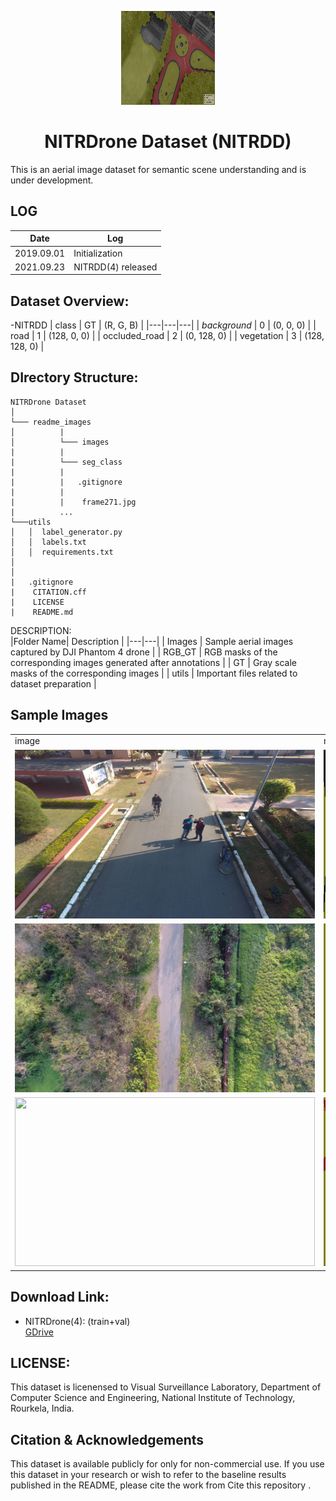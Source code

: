 <p align="center">
 <img src="https://github.com/drone-vision/NITRDrone-Dataset/blob/main/readme_images/frame271-ok.jpg" width=150 height=150 alt="centered logo" />
 </p>
<h1 align="center">NITRDrone Dataset (NITRDD)</h1>



This is an aerial image dataset for semantic scene understanding and is under development.

## LOG
|Date   | Log  |
|---|---|
| 2019.09.01  | Initialization  |
| 2021.09.23  |  NITRDD(4) released |

## Dataset Overview:
-NITRDD
| class  | GT  | (R, G, B)  |
|---|---|---|
| _background_ | 0   | (0, 0, 0)  |
| road |  1 |  (128, 0, 0) |
| occluded_road |  2 | (0, 128, 0)  |
| vegetation |  3 | (128, 128, 0)  |
## DIrectory Structure:
```
NITRDrone Dataset
│
└─── readme_images
│          |
│          └─── images
|          |      
|          └─── seg_class
|          |        
|          |   .gitignore
|          | 
|          |    frame271.jpg
|          ...
└───utils
│   │  label_generator.py
│   │  labels.txt 
│   │  requirements.txt
│   
│   
|   .gitignore
|    CITATION.cff
|    LICENSE
|    README.md
```




DESCRIPTION:<br />
|Folder Name| Description |
|---|---|
| Images  | Sample aerial images captured by DJI Phantom 4 drone  |
| RGB_GT  | RGB masks of the corresponding images generated after annotations  |
|  GT      | Gray scale masks of the corresponding images     |
| utils  | Important files related to dataset preparation  |

## Sample Images
<table>
     
  <tr>
    <td>image</td>
     <td>mask</td>
  </tr>
  <tr>
    <td><img src="https://github.com/drone-vision/NITRDrone-Dataset/blob/main/readme_images/imgs/NITR_AC_JAN26_30.jpg" width=480 height=270></td>
    <td><img src="https://github.com/drone-vision/NITRDrone-Dataset/blob/main/readme_images/seg_class/NITR_AC_JAN26_30.png" width=480 height=270></td>
  </tr>
  <tr>
    <td><img src="https://github.com/drone-vision/NITRDrone-Dataset/blob/main/readme_images/imgs/NITR_FR_1.jpg" width=480 height=270></td>
    <td><img src="https://github.com/drone-vision/NITRDrone-Dataset/blob/main/readme_images/seg_class/NITR_FR_1.png" width=480 height=270></td>
  </tr>
  <tr>
    <td><img src="https://github.com/drone-vision/NITRDrone-Dataset/blob/main/readme_images/imgs/NITR_FR_6.jpg" width=480 height=270></td>
    <td><img src="https://github.com/drone-vision/NITRDrone-Dataset/blob/main/readme_images/seg_class/NITR_FR_6.png" width=480 height=270></td>
  </tr>
 </table>

## Download Link:
- NITRDrone(4): (train+val) <br />
[GDrive](https://drive.google.com/drive/folders/1-w4hGLcrx6pfWVX4NR80nf7fKSE7_Gj0?usp=sharing)


## LICENSE:

This dataset is licenensed to Visual Surveillance Laboratory, Department of Computer Science and Engineering, National Institute of Technology, Rourkela, India. 

## Citation & Acknowledgements
This dataset is available publicly for only for non-commercial use. If you use this dataset in your research or wish to refer to the baseline results published in the README, please cite the work from Cite this repository .




